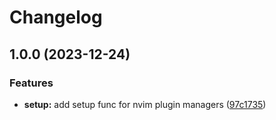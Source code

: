# Changelog

## 1.0.0 (2023-12-24)


### Features

* **setup:** add setup func for nvim plugin managers ([97c1735](https://github.com/MahmoudESSE/marky.nvim/commit/97c17358e29c71f5d9aa485092dfd43c42612abd))
